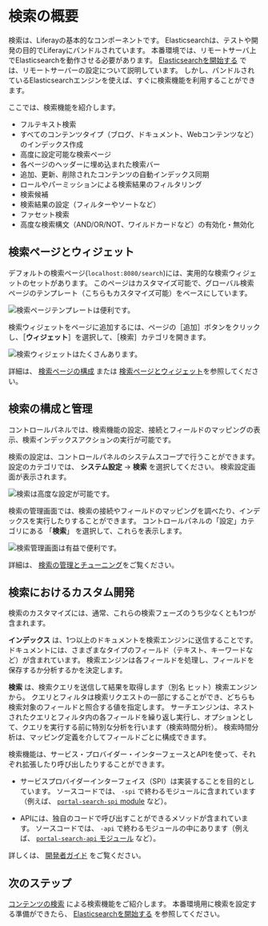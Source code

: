# 検索の概要

検索は、Liferayの基本的なコンポーネントです。 Elasticsearchは、テストや開発の目的でLiferayにバンドルされています。 本番環境では、リモートサーバ上でElasticsearchを動作させる必要があります。 [Elasticsearchを開始する](../installing-and-upgrading-a-search-engine/elasticsearch/getting-started-with-elasticsearch.md) では、リモートサーバーの設定について説明しています。 しかし、バンドルされているElasticsearchエンジンを使えば、すぐに検索機能を利用することができます。

ここでは、検索機能を紹介します。

* フルテキスト検索
* すべてのコンテンツタイプ（ブログ、ドキュメント、Webコンテンツなど）のインデックス作成
* 高度に設定可能な検索ページ
* 各ページのヘッダーに埋め込まれた検索バー
* 追加、更新、削除されたコンテンツの自動インデックス同期
* ロールやパーミッションによる検索結果のフィルタリング
* 検索候補
* 検索結果の設定（フィルターやソートなど）
* ファセット検索
* 高度な検索構文（AND/OR/NOT、ワイルドカードなど）の有効化・無効化

<a name="search-pages-and-widgets" />

## 検索ページとウィジェット

デフォルトの検索ページ(`localhost:8080/search`)には、実用的な検索ウィジェットのセットがあります。 このページはカスタマイズ可能で、グローバル検索ページのテンプレート（こちらもカスタマイズ可能）をベースにしています。

![検索ページテンプレートは便利です。](./search-overview/images/05.png)

検索ウィジェットをページに追加するには、ページの［追加］ボタンをクリックし、［**ウィジェット**］を選択して、［検索］カテゴリを開きます。

![検索ウィジェットはたくさんあります。](./search-overview/images/07.png)

詳細は、 [検索ページの構成](../search-pages-and-widgets/working-with-search-pages/search-pages.md) または [検索ページとウィジェット](../search-pages-and-widgets/working_with_search_pages.md)を参照してください。

<a name="search-configuration-and-administration" />

## 検索の構成と管理

コントロールパネルでは、検索機能の設定、接続とフィールドのマッピングの表示、検索インデックスアクションの実行が可能です。

検索の設定は、コントロールパネルのシステムスコープで行うことができます。 設定のカテゴリでは、 **システム設定** &rarr; **検索** を選択してください。 検索設定画面が表示されます。

![検索は高度な設定が可能です。](./search-overview/images/06.png)

検索の管理画面では、検索の接続やフィールドのマッピングを調べたり、インデックスを実行したりすることができます。 コントロールパネルの「設定」カテゴリにある 「**検索**」 を選択して、これらを表示します。

![検索管理画面は有益で便利です。](./search-overview/images/08.png)

詳細は、 [検索の管理とチューニング](../search_administration_and_tuning.md)をご覧ください。

<a name="custom-development-in-search" />

## 検索におけるカスタム開発

検索のカスタマイズには、通常、これらの検索フェーズのうち少なくとも1つが含まれます。

**インデックス** は、1つ以上のドキュメントを検索エンジンに送信することです。 ドキュメントには、さまざまなタイプのフィールド（テキスト、キーワードなど）が含まれています。 検索エンジンは各フィールドを処理し、フィールドを保存するか分析するかを決定します。

**検索** は、検索クエリを送信して結果を取得します（別名 ヒット）検索エンジンから。 クエリとフィルタは検索リクエストの一部にすることができ、どちらも検索対象のフィールドと照合する値を指定します。 サーチエンジンは、ネストされたクエリとフィルタ内の各フィールドを繰り返し実行し、オプションとして、クエリを実行する前に特別な分析を行います（検索時間分析）。 検索時間分析は、マッピング定義を介してフィールドごとに構成できます。

検索機能は、サービス・プロバイダー・インターフェースとAPIを使って、それぞれ拡張したり呼び出したりすることができます。

* サービスプロバイダーインターフェイス（SPI）は実装することを目的としています。 ソースコードでは、 `-spi` で終わるモジュールに含まれています（例えば、 [`portal-search-spi` module](https://github.com/liferay/liferay-portal/tree/[$LIFERAY_LEARN_PORTAL_GIT_TAG$]/modules/apps/portal-search/portal-search-spi) など）。

* APIには、独自のコードで呼び出すことができるメソッドが含まれています。 ソースコードでは、 `-api` で終わるモジュールの中にあります（例えば、 [`portal-search-api` モジュール](https://github.com/liferay/liferay-portal/tree/[$LIFERAY_LEARN_PORTAL_GIT_TAG$]/modules/apps/portal-search/portal-search-api) など）。

詳しくは、 [開発者ガイド](../developer-guide.md) をご覧ください。

<a name="whats-next" />

## 次のステップ

[コンテンツの検索](./searching-for-content.md) による検索機能をご紹介します。 本番環境用に検索を設定する準備ができたら、 [Elasticsearchを開始する](../installing-and-upgrading-a-search-engine/elasticsearch/getting-started-with-elasticsearch.md) を参照してください。
